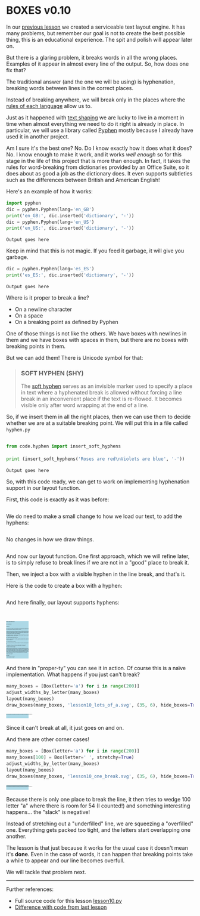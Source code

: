# BOXES v0.10

In our [previous lesson](lesson9.run.html) we created a serviceable text
layout engine. It has many problems, but remember our goal is not to create
the best possible thing, this is an educational experience. The spit and
polish will appear later on.

But there is a glaring problem, it breaks words in all the wrong places.
Examples of it appear in almost every line of the output. So, how does one fix
that?

The traditional answer (and the one we will be using) is hyphenation, breaking
words between lines in the correct places.

Instead of breaking anywhere, we will break only in the places where the [rules of each language](https://english.stackexchange.com/questions/385/what-are-the-rules-for-splitting-words-at-the-end-of-a-line)
allow us to.

Just as it happened with [text shaping](lesson7.run.html) we are lucky to live
in a moment in time when almost everything we need to do it right is already
in place. In particular, we will use a library called [Pyphen](https://github.com/Kozea/Pyphen)
mostly because I already have used it in another project.

Am I sure it's the best one? No. Do I know exactly how it does what it does?
No. I know enough to make it work, and it works *well enough* so for this
stage in the life of this project that is more than enough. In fact, it takes
the rules for word-breaking from dictionaries provided by an Office Suite, so
it does about as good a job as the dictionary does. It even supports
subtleties such as the differences between British and American English!

Here's an example of how it works:

```python
import pyphen
dic = pyphen.Pyphen(lang='en_GB')
print('en_GB:', dic.inserted('dictionary', '-'))
dic = pyphen.Pyphen(lang='en_US')
print('en_US:', dic.inserted('dictionary', '-'))
```

```
Output goes here
```

Keep in mind that this is not magic. If you feed it garbage, it will give you
garbage.

```python
dic = pyphen.Pyphen(lang='es_ES')
print('es_ES:', dic.inserted('dictionary', '-'))
```

```
Output goes here
```

Where is it proper to break a line?

* On a newline character
* On a space
* On a breaking point as defined by Pyphen

One of those things is not like the others. We have boxes with newlines in
them and we have boxes with spaces in them, but there are no boxes with
breaking points in them.

But we can add them! There is Unicode symbol for that:

> ### SOFT HYPHEN (SHY)
>
> The [soft hyphen](https://en.wikipedia.org/wiki/Soft_hyphen) serves as an
> invisible marker used to specify a place in text where a hyphenated break
> is allowed without forcing a line break in an inconvenient place if the
> text is re-flowed. It becomes visible only after word wrapping at the end
> of a line.

So, if we insert them in all the right places, then we can use them to decide
whether we are at a suitable breaking point. We will put this in a file called
`hyphen.py`

```python-include:code/hyphen.py
```

```python
from code.hyphen import insert_soft_hyphens

print (insert_soft_hyphens('Roses are red\nViolets are blue', '-'))
```

```
Output goes here
```

So, with this code ready, we can get to work on implementing hyphenation
support in our layout function.

First, this code is exactly as it was before:

```python-include:code/lesson10.py:1:19
```

We do need to make a small change to how we load our text, to add the hyphens:

```python-include:code/lesson10.py:22:30
```

No changes in how we draw things.

```python-include:code/lesson10.py:148:185
```

And now our layout function. One first approach, which we will refine later,
is to simply refuse to break lines if we are not in a "good" place to break it.

Then, we inject a box with a visible hyphen in the line break, and that's it.

Here is the code to create a box with a hyphen:

```python-include:code/lesson10.py:33:36
```

And here finally, our layout supports hyphens:

```python-include:code/lesson10.py:39:145
```

```python-include:code/lesson10.py:188:188
```

![lesson10.svg](lesson10.svg)

And there in "proper-ty" you can see it in action. Of course this is
a naïve implementation. What happens if you just can't break?

```python
many_boxes = [Box(letter='a') for i in range(200)]
adjust_widths_by_letter(many_boxes)
layout(many_boxes)
draw_boxes(many_boxes, 'lesson10_lots_of_a.svg', (35, 6), hide_boxes=True)
```

![lesson10_lots_of_a.svg](lesson10_lots_of_a.svg)

Since it can't break at all, it just goes on and on.

And there are other corner cases!

```python
many_boxes = [Box(letter='a') for i in range(200)]
many_boxes[100] = Box(letter=' ', stretchy=True)
adjust_widths_by_letter(many_boxes)
layout(many_boxes)
draw_boxes(many_boxes, 'lesson10_one_break.svg', (35, 6), hide_boxes=True)
```

![lesson10_one_break.svg](lesson10_one_break.svg)

Because there is only one place to break the line, it then tries to wedge 100
letter "a" where there is room for 54 (I counted!) and something interesting
happens... the "slack" is negative!

Instead of stretching out a "underfilled" line, we are squeezing a
"overfilled" one. Everything gets packed too tight, and the letters start
overlapping one another.

The lesson is that just because it works for the usual case it doesn't mean
it's **done**. Even in the case of words, it can happen that breaking points
take a while to appear and our line becomes overfull.

We will tackle that problem next.

----------

Further references:

* Full source code for this lesson [lesson10.py](lesson10.py.run.html)
* [Difference with code from last lesson](code/diffs/lesson9_lesson10.html)
